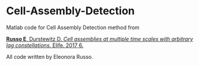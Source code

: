 # Cell-Assembly-Detection

Matlab code for Cell Assembly Detection method from

[**Russo E**, Durstewitz D. *Cell assemblies at multiple time scales with arbitrary lag constellations.* Elife. 2017 6.](https://elifesciences.org/articles/19428)


All code written by Eleonora Russo.
